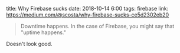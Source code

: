 title: Why Firebase sucks
date: 2018-10-14 6:00
tags: firebase
link: https://medium.com/@scosta/why-firebase-sucks-ce5d2302eb20

> Downtime happens. In the case of Firebase, you might say that "uptime happens."

Doesn't look good.
